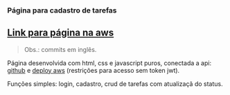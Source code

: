 ### Página para cadastro de tarefas
## [Link para página na aws](https://vtrcordeiro.online/)

> Obs.: commits em inglês.

Página desenvolvida com html, css e javascript puros, conectada a api: [github](https://github.com/VitorCdSouza/todo-api) e [deploy aws](https://api.vtrcordeiro.online/) (restrições para acesso sem token jwt).

Funções simples: login, cadastro, crud de tarefas com atualizaçã do status.
